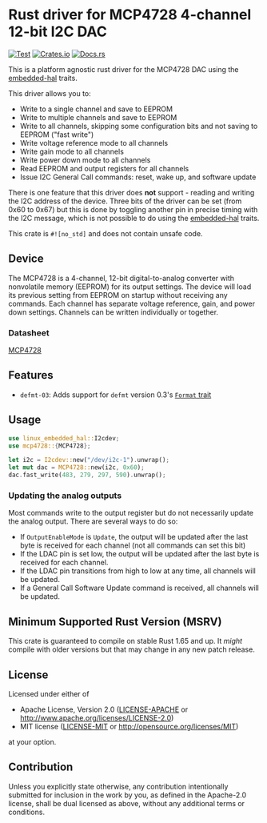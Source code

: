 # Rust driver for MCP4728 4-channel 12-bit I2C DAC

[![Test][test-badge]][test-link]
[![Crates.io][crates-badge]][crates-link]
[![Docs.rs][docs-badge]][docs-link]

This is a platform agnostic rust driver for the MCP4728 DAC using the
[embedded-hal](https://github.com/rust-embedded/embedded-hal) traits.

This driver allows you to:

- Write to a single channel and save to EEPROM
- Write to multiple channels and save to EEPROM
- Write to all channels, skipping some configuration bits and not saving to EEPROM ("fast write")
- Write voltage reference mode to all channels
- Write gain mode to all channels
- Write power down mode to all channels
- Read EEPROM and output registers for all channels
- Issue I2C General Call commands: reset, wake up, and software update

There is one feature that this driver does **not** support - reading and writing the I2C address of
the device. Three bits of the driver can be set (from 0x60 to 0x67) but this is done by toggling
another pin in precise timing with the I2C message, which is not possible to do using the
[embedded-hal](https://github.com/rust-embedded/embedded-hal) traits.

This crate is `#![no_std]` and does not contain unsafe code.

## Device

The MCP4728 is a 4-channel, 12-bit digital-to-analog converter with nonvolatile memory (EEPROM) for
its output settings. The device will load its previous setting from EEPROM on startup without
receiving any commands. Each channel has separate voltage reference, gain, and power down settings.
Channels can be written individually or together.

### Datasheet

[MCP4728](https://ww1.microchip.com/downloads/en/DeviceDoc/22187E.pdf)

## Features

* `defmt-03`: Adds support for `defmt` version 0.3's [`Format` trait](https://docs.rs/defmt/0.3.8/defmt/trait.Format.html)

## Usage

```rust
use linux_embedded_hal::I2cdev;
use mcp4728::{MCP4728};

let i2c = I2cdev::new("/dev/i2c-1").unwrap();
let mut dac = MCP4728::new(i2c, 0x60);
dac.fast_write(483, 279, 297, 590).unwrap();
```

### Updating the analog outputs

Most commands write to the output register but do not necessarily update the analog output.
There are several ways to do so:

- If `OutputEnableMode` is `Update`, the output will be updated after the last byte is received for
  each channel (not all commands can set this bit)
- If the LDAC pin is set low, the output will be updated after the last byte is received for each
  channel.
- If the LDAC pin transitions from high to low at any time, all channels will be updated.
- If a General Call Software Update command is received, all channels will be updated.

## Minimum Supported Rust Version (MSRV)

This crate is guaranteed to compile on stable Rust 1.65 and up. It _might_ compile with older
versions but that may change in any new patch release.

## License

Licensed under either of

- Apache License, Version 2.0
  ([LICENSE-APACHE](LICENSE-APACHE) or http://www.apache.org/licenses/LICENSE-2.0)
- MIT license
  ([LICENSE-MIT](LICENSE-MIT) or http://opensource.org/licenses/MIT)

at your option.

## Contribution

Unless you explicitly state otherwise, any contribution intentionally submitted
for inclusion in the work by you, as defined in the Apache-2.0 license, shall be
dual licensed as above, without any additional terms or conditions.

<!-- Badges -->

[test-badge]: https://github.com/davidstalnaker/mcp4728/actions/workflows/test.yaml/badge.svg
[test-link]: https://github.com/davidstalnaker/mcp4728/actions/workflows/test.yaml
[crates-badge]: https://img.shields.io/crates/v/mcp4728
[crates-link]: https://crates.io/crates/mcp4728
[docs-badge]: https://img.shields.io/docsrs/mcp4728
[docs-link]: https://docs.rs/mcp4728/latest/mcp4728
